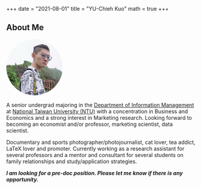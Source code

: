 
+++
date = "2021-08-01"
title = "YU-Chieh Kuo"
math = true
+++


## About Me
<div>
<img src = "/photo.jpg" class="avatar">
</div>
<style>
img{
  text-align: left;
  width: 150px;
  height: 150px;
  border-radius: 70%;
}
#left {    
 text-align: left;  
 }
</style>
<!--
{{< figure class="avatar" src="/photo.jpg" alt="Avatar">}}
-->

<!--<div style='text-align: justify; font-size: 16pt;'> --> 
A senior undergrad majoring in the [Department of Information Management](https://management.ntu.edu.tw/en/IM)
at [National Taiwan University (NTU)](https://www.ntu.edu.tw/english/)
with a concentration
in Business and Economics and a strong interest in Marketing research.
Looking forward to becoming an economist and/or professor, marketing scientist, data scientist.

Documentary and sports photographer/photojournalist, 
cat lover, tea addict, LaTeX lover and promoter.
Currently working as a research
assistant for several professors and a mentor and consultant for several students on family relationships
and study/application strategies.

***I am looking for a pre-doc position. Please let me know if there is any opportunity.***
